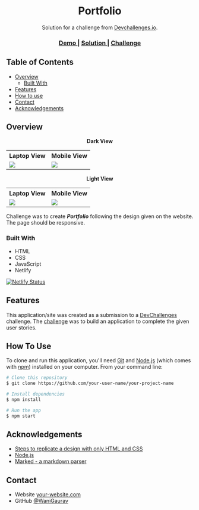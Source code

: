 <!-- Please update value in the {}  -->

<h1 align="center">Portfolio</h1>

<div align="center">
   Solution for a challenge from  <a href="http://devchallenges.io" target="_blank">Devchallenges.io</a>.
</div>

<div align="center">
  <h3>
    <a href="https://portfolio-devch-gw.netlify.app/">
      Demo
    </a>
    <span> | </span>
    <a href="https://legacy.devchallenges.io/solutions/vMldABxrTxtjZF7nIjEg">
      Solution
    </a>
    <span> | </span>
    <a href="https://devchallenges.io/challenges/5ZnOYsSXM24JWnCsNFlt">
      Challenge
    </a>
  </h3>
</div>

<!-- TABLE OF CONTENTS -->

## Table of Contents

- [Overview](#overview)
  - [Built With](#built-with)
- [Features](#features)
- [How to use](#how-to-use)
- [Contact](#contact)
- [Acknowledgements](#acknowledgements)

<!-- OVERVIEW -->

## Overview

<p align = "center">
  <b>Dark View</b>
  <table>
    <tr>
      <th>Laptop View</th>
      <th>Mobile View</th>
    </tr>
    <tr>
      <td>
        <img src = "/images/screenshots/desktop-dark.png">
      </td>
      <td>
        <img src = "/images/screenshots/mobile-dark.png">
      </td>
    </tr>
  </table>
</p>
<p align = "center">
  <b>Light View</b>
  <table>
    <tr>
      <th>Laptop View</th>
      <th>Mobile View</th>
    </tr>
    <tr>
      <td>
        <img src = "/images/screenshots/desktop-light.png">
      </td>
      <td>
        <img src = "/images/screenshots/mobile-light.png">
      </td>
    </tr>
  </table>
</p>

Challenge was to create **_Portfolio_** following the design given on the website. The page should be responsive.

### Built With

<!-- This section should list any major frameworks that you built your project using. Here are a few examples.-->

- HTML
- CSS
- JavaScript
- Netlify

[![Netlify Status](https://api.netlify.com/api/v1/badges/601be770-739e-4b14-8239-d4309ce66232/deploy-status)](https://app.netlify.com/sites/portfolio-devch-gw/deploys)

## Features

<!-- List the features of your application or follow the template. Don't share the figma file here :) -->

This application/site was created as a submission to a [DevChallenges](https://devchallenges.io/challenges) challenge. The [challenge](https://devchallenges.io/challenges/5ZnOYsSXM24JWnCsNFlt) was to build an application to complete the given user stories.

## How To Use

<!-- Example: -->

To clone and run this application, you'll need [Git](https://git-scm.com) and [Node.js](https://nodejs.org/en/download/) (which comes with [npm](http://npmjs.com)) installed on your computer. From your command line:

```bash
# Clone this repository
$ git clone https://github.com/your-user-name/your-project-name

# Install dependencies
$ npm install

# Run the app
$ npm start
```

## Acknowledgements

<!-- This section should list any articles or add-ons/plugins that helps you to complete the project. This is optional but it will help you in the future. For example: -->

- [Steps to replicate a design with only HTML and CSS](https://devchallenges-blogs.web.app/how-to-replicate-design/)
- [Node.js](https://nodejs.org/)
- [Marked - a markdown parser](https://github.com/chjj/marked)

## Contact

- Website [your-website.com](https://{your-web-site-link})
- GitHub [@WaniGaurav](https://github.com/WaniGaurav)
